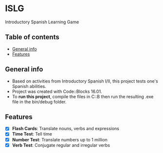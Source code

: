# ISLG
Introductory Spanish Learning Game

## Table of contents
* [General info](#general-info)
* [Features](#features)

## General info
* Based on activities from Introductory Spanish I/II, this project tests one's Spanish abilities.
* Project was created with Code::Blocks 16.01.
* To __run this project__, compile the files in C::B then run the resulting .exe file in the bin/debug folder.

## Features
- [x] __Flash Cards__: Translate nouns, verbs and expressions
- [x] __Time Test__: Tell time
- [x] __Number Test__: Translate numbers up to 1 million
- [x] __Verb Test__: Conjugate regular and irregular verbs
